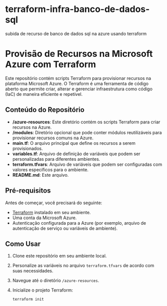 # terraform-infra-banco-de-dados-sql
subida de recurso de banco de dados sql  na azure usando terraform
# Provisão de Recursos na Microsoft Azure com Terraform

Este repositório contém scripts Terraform para provisionar recursos na plataforma Microsoft Azure. O Terraform é uma ferramenta de código aberto que permite criar, alterar e gerenciar infraestrutura como código (IaC) de maneira eficiente e repetível.

## Conteúdo do Repositório

- **/azure-resources**: Este diretório contém os scripts Terraform para criar recursos na Azure.
- **/modules**: Diretório opcional que pode conter módulos reutilizáveis para provisionar recursos comuns na Azure.
- **main.tf**: O arquivo principal que define os recursos a serem provisionados.
- **variables.tf**: Arquivo de definição de variáveis que podem ser personalizadas para diferentes ambientes.
- **terraform.tfvars**: Arquivo de variáveis que podem ser configuradas com valores específicos para o ambiente.
- **README.md**: Este arquivo.

## Pré-requisitos

Antes de começar, você precisará do seguinte:

- [Terraform](https://www.terraform.io/) instalado em seu ambiente.
- Uma conta da Microsoft Azure.
- Autenticação configurada para a Azure (por exemplo, arquivo de autenticação de serviço ou variáveis de ambiente).

## Como Usar

1. Clone este repositório em seu ambiente local.

2. Personalize as variáveis no arquivo `terraform.tfvars` de acordo com suas necessidades.

3. Navegue até o diretório `/azure-resources`.

4. Inicialize o projeto Terraform:

   ```bash
   terraform init

